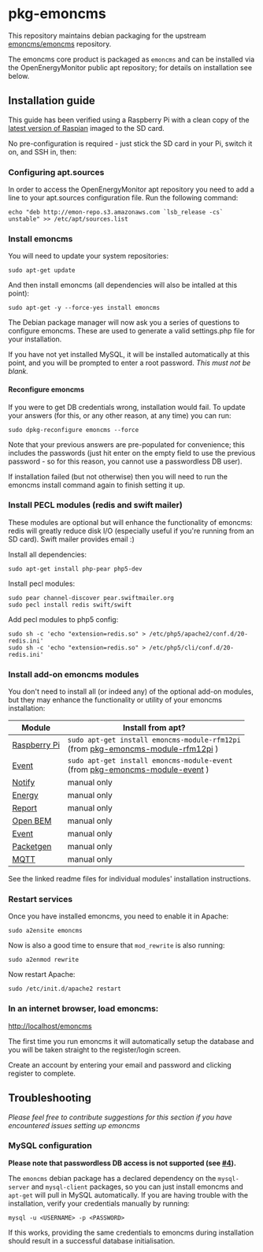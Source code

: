 pkg-emoncms
========================

This repository maintains debian packaging for the upstream [emoncms/emoncms](https://github.com/emoncms/emoncms) repository.

The emoncms core product is packaged as `emoncms` and can be installed via the OpenEnergyMonitor public apt repository; for details on installation see below.

## Installation guide

This guide has been verified using a Raspberry Pi with a clean copy of the [latest version of Raspian](http://downloads.raspberrypi.org/raspbian_latest) imaged to the SD card.

No pre-configuration is required - just stick the SD card in your Pi, switch it on, and SSH in, then:

### Configuring apt.sources

In order to access the OpenEnergyMonitor apt repository you need to add a line to your apt.sources configuration file. Run the following command:

    echo "deb http://emon-repo.s3.amazonaws.com `lsb_release -cs` unstable" >> /etc/apt/sources.list

### Install emoncms

You will need to update your system repositories:

    sudo apt-get update

And then install emoncms (all dependencies will also be intalled at this point):

    sudo apt-get -y --force-yes install emoncms

The Debian package manager will now ask you a series of questions to configure emoncms. These are used to generate a valid settings.php file for your installation.

If you have not yet installed MySQL, it will be installed automatically at this point, and you will be prompted to enter a root password. *This must not be blank.*

#### Reconfigure emoncms

If you were to get DB credentials wrong, installation would fail. To update your answers (for this, or any other reason, at any time) you can run:

    sudo dpkg-reconfigure emoncms --force
    
Note that your previous answers are pre-populated for convenience; this includes the passwords (just hit enter on the empty field to use the previous password - so for this reason, you cannot use a passwordless DB user).

If installation failed (but not otherwise) then you will need to run the emoncms install command again to finish setting it up.

### Install PECL modules (redis and swift mailer)

These modules are optional but will enhance the functionality of emoncms: redis will greatly reduce disk I/O (especially useful if you're running from an SD card). Swift mailer provides email :)

Install all dependencies:

    sudo apt-get install php-pear php5-dev

Install pecl modules:

    sudo pear channel-discover pear.swiftmailer.org
    sudo pecl install redis swift/swift
    
Add pecl modules to php5 config:
    
    sudo sh -c 'echo "extension=redis.so" > /etc/php5/apache2/conf.d/20-redis.ini'
    sudo sh -c 'echo "extension=redis.so" > /etc/php5/cli/conf.d/20-redis.ini'


### Install add-on emoncms modules

You don't need to install all (or indeed any) of the optional add-on modules, but they may enhance the functionality or utility of your emoncms installation:

| Module  | Install from apt? |
| ------------- | ------------- |
| [Raspberry Pi](https://github.com/emoncms/raspberrypi) | `sudo apt-get install emoncms-module-rfm12pi` <br/> (from [pkg-emoncms-module-rfm12pi](https://github.com/Dave-McCraw/pkg-emoncms-module-rfm12pi) ) |
| [Event](https://github.com/emoncms/event) | `sudo apt-get install emoncms-module-event` <br/> (from [pkg-emoncms-module-event](https://github.com/Dave-McCraw/pkg-emoncms-module-event) ) |
| [Notify](https://github.com/emoncms/notify) | manual only |
| [Energy](https://github.com/emoncms/energy) | manual only |
| [Report](https://github.com/emoncms/report) | manual only |
| [Open BEM](https://github.com/emoncms/openbem) | manual only |
| [Event](https://github.com/emoncms/event) | manual only |
| [Packetgen](https://github.com/emoncms/packetgen) | manual only |
| [MQTT](https://github.com/elyobelyob/mqtt) | manual only |

See the linked readme files for individual modules' installation instructions.

### Restart services

Once you have installed emoncms, you need to enable it in Apache:

    sudo a2ensite emoncms

Now is also a good time to ensure that `mod_rewrite` is also running:

    sudo a2enmod rewrite

Now restart Apache:

    sudo /etc/init.d/apache2 restart

### In an internet browser, load emoncms:

[http://localhost/emoncms](http://localhost/emoncms)

The first time you run emoncms it will automatically setup the database and you will be taken straight to the register/login screen.

Create an account by entering your email and password and clicking register to complete.


## Troubleshooting

_Please feel free to contribute suggestions for this section if you have encountered issues setting up emoncms_

### MySQL configuration

**Please note that passwordless DB access is not supported (see [#4](https://github.com/Dave-McCraw/pkg-emoncms/issues/4)).**

The `emoncms` debian package has a declared dependency on the `mysql-server` and `mysql-client` packages, so you can just install emoncms and `apt-get` will pull in MySQL automatically. If you are having trouble with the installation, verify your credentials manually by running:

    mysql -u <USERNAME> -p <PASSWORD>
    
If this works, providing the same credentials to emoncms during installation should result in a successful database initialisation.
